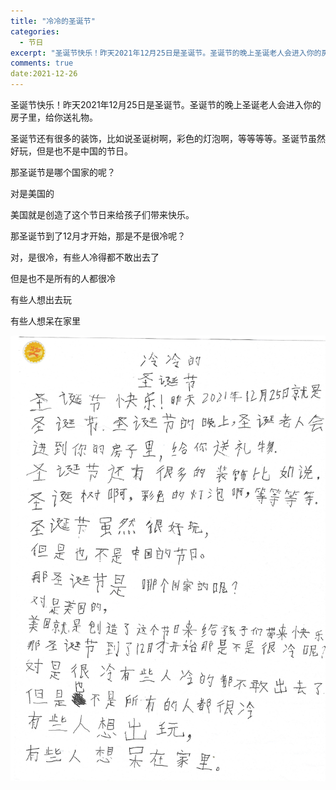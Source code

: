 ```yaml
---
title: "冷冷的圣诞节"
categories:
  - 节日
excerpt: "圣诞节快乐！昨天2021年12月25日是圣诞节。圣诞节的晚上圣诞老人会进入你的房子里，给你送礼物。"
comments: true
date:2021-12-26
---
```


圣诞节快乐！昨天2021年12月25日是圣诞节。圣诞节的晚上圣诞老人会进入你的房子里，给你送礼物。

圣诞节还有很多的装饰，比如说圣诞树啊，彩色的灯泡啊，等等等等。圣诞节虽然好玩，但是也不是中国的节日。

那圣诞节是哪个国家的呢？

对是美国的

美国就是创造了这个节日来给孩子们带来快乐。

那圣诞节到了12月才开始，那是不是很冷呢？

对，是很冷，有些人冷得都不敢出去了

但是也不是所有的人都很冷

有些人想出去玩

有些人想呆在家里

![Kelsey](/assets/images/kelsey.jpg)
